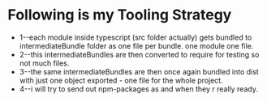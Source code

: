 # Following is my Tooling Strategy

- 1--each module inside typescript (src folder actually) gets bundled to intermediateBundle folder as one file per bundle. one module one file.
- 2--this intermediateBundles are then converted to require for testing so not much files.
- 3--the same intermediateBundles are then once again bundled into dist with just one object exported - one file for the whole project.
- 4--i will try to send out npm-packages as and when they r really ready.